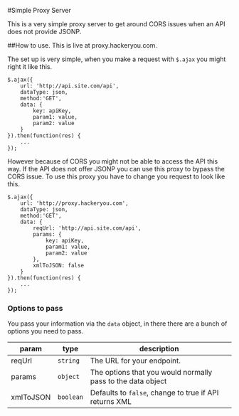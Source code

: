 #Simple Proxy Server

This is a very simple proxy server to get around CORS issues when an API does not provide JSONP.

##How to use.
This is live at proxy.hackeryou.com. 

The set up is very simple, when you make a request with `$.ajax` you might right it like this.

	$.ajax({
		url: 'http://api.site.com/api',
		dataType: json,
		method:'GET',
		data: {
			key: apiKey,
			param1: value,
			param2: value
		}
	}).then(function(res) {
		...
	});

However because of CORS you might not be able to access the API this way. If the API does not offer JSONP you can use this proxy to bypass the CORS issue. To use this proxy you have to change you request to look like this.

	$.ajax({
		url: 'http://proxy.hackeryou.com',
		dataType: json,
		method:'GET',
		data: {
			reqUrl: 'http://api.site.com/api',
			params: {
				key: apiKey,
				param1: value,
				param2: value
			},
			xmlToJSON: false
		}
	}).then(function(res) {
		...
	});

### Options to pass

You pass your information via the `data` object, in there there are a bunch of options you need to pass.

param | type | description 
----- | ------ | -----------
reqUrl | `string` | The URL for your endpoint.
params | `object` | The options that you would normally pass to the data object
xmlToJSON | `boolean` | Defaults to `false`, change to true if API returns XML

